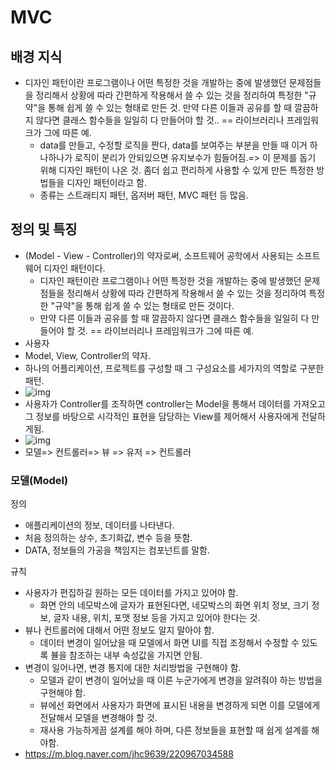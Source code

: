 # MVC

## 배경 지식

- 디자인 패턴이란 프로그램이나 어떤 특정한 것을 개발하는 중에 발생했던 문제점들을 정리해서 상황에 따라 간편하게 작용해서 쓸 수 있는 것을 정리하여 특정한 "규약"을 통해 쉽게 쓸 수 있는 형태로 만든 것.
  만약 다른 이들과 공유를 할 때 깔끔하지 않다면 클래스 함수들을 일일히 다 만들어야 할 것.. == 라이브러리나 프레임워크가 그에 따른 예.
  - data를 만들고, 수정할 로직을 짠다, data를 보여주는 부분을 만들 때 이거 하나하나가 로직이 분리가 안되있으면 유지보수가 힘들어짐.=> 이 문제를 돕기 위해 디자인 패턴이 나온 것. 좀더 쉽고 편리하게 사용할 수 있게 만든 특정한 방법들을 디자인 패턴이라고 함.
  - 종류는 스트래티지 패턴, 옵저버 패턴, MVC 패턴 등 많음.

## 정의 및 특징

- (Model - View - Controller)의 약자로써, 소프트웨어 공학에서 사용되는 소프트웨어 디자인 패턴이다.
  - 디자인 패턴이란 프로그램이나 어떤 특정한 것을 개발하는 중에 발생했던 문제점들을 정리해서 상황에 따라 간편하게 작용해서 쓸 수 있는 것을 정리하여 특정한 "규약"을 통해 쉽게 쓸 수 있는 형태로 만든 것이다.
  - 만약 다른 이들과 공유를 할 때 깔끔하지 않다면 클래스 함수들을 일일히 다 만들어야 할 것. == 라이브러리나 프레임워크가 그에 따른 예.
- 사용자 
- Model, View, Controller의 약자.
- 하나의 어플리케이션, 프로젝트를 구성할 때 그 구성요소를 세가지의 역할로 구분한 패턴.
- ![img](https://mblogthumb-phinf.pstatic.net/MjAxNzAzMjVfMjIg/MDAxNDkwNDM4ODMzNjI2.nzDNB5K0LuyP4joE2C4rIbL5Ue2F3at7wiI6ZpuTJN0g.WZ6V-WHZygLYW2WSdzcs7uAiAWgAJe3_H0XdkYKkutkg.PNG.jhc9639/1262.png?type=w800)
- 사용자가 Controller를 조작하면 controller는 Model을 통해서 데이터를 가져오고 그 정보를 바탕으로 시각적인 표현을 담당하는 View를 제어해서 사용자에게 전달하게됨.
- ![img](https://mblogthumb-phinf.pstatic.net/MjAxNzAzMjVfMjUw/MDAxNDkwNDM4NzI4MTIy.4ZtITJJKJW_Nj1gKST0BhKMAzqmMaYIj9PobYJMFD4Ig.xTHT-0qyRKXsA4nZ2xKPNeCxeU2-tLIc-4oyrWq5WBgg.PNG.jhc9639/mvc_role_diagram.png?type=w800)
- 모델=> 컨트롤러=> 뷰 => 유저 => 컨트롤러

### 모델(Model)

정의

- 애플리케이션의 정보, 데이터를 나타낸다.
- 처음 정의하는 상수, 초기화값, 변수 등을 뜻함.
- DATA, 정보들의 가공을 책임지는 컴포넌트를 말함.

규칙

- 사용자가 편집하길 원하는 모든 데이터를 가지고 있어야 함.
  - 화면 안의 네모박스에 글자가 표현된다면, 네모박스의 화면 위치 정보, 크기 정보, 글자 내용, 위치, 포맷 정보 등을 가지고 있어야 한다는 것.
- 뷰나 컨트롤러에 대해서 어떤 정보도 알지 말아야 함.
  - 데이터 변경이 일어났을 때 모델에서 화면 UI를 직접 조정해서 수정할 수 있도록 뷸을 참조하는 내부 속성값을 가지면 안됨.
- 변경이 일어나면, 변경 통지에 대한 처리방법을 구현해야 함.
  - 모델과 같이 변경이 일어났을 때 이른 누군가에게 변경을 알려줘야 하는 방법을 구현해야 함.
  - 뷰에선 화면에서 사용자가 화면에 표시된 내용을 변경하게 되면 이를 모델에게 전달해서 모델을 변경해야 할 것.
  - 재사용 가능하게끔 설계를 해야 하며, 다른 정보들을 표현할 때 쉽게 설계를 해야함.
- https://m.blog.naver.com/jhc9639/220967034588
